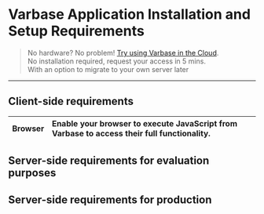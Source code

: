 # Varbase Application Installation and Setup Requirements

> No hardware? No problem! [Try using Varbase in the Cloud](https://www.vardot.com/products-services/product-info/varbase-enterprise-website-platform#block-webform-request-free-demo).  
> No installation required, request your access in 5 mins.  
> With an option to migrate to your own server later

---

## Client-side requirements

| Browser | Enable your browser to execute JavaScript from Varbase to access their full functionality. |
| :--- | :--- |


## Server-side requirements for evaluation purposes

## Server-side requirements for production



